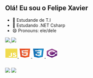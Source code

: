## Olá! Eu sou o Felipe Xavier

- 🔭 Estudande de T.I 
- 🌱 Estudando .NET Csharp
- 😄 Pronouns: ele/dele

<div>
  <a href="https://github.com/FelipeCXavier">
    <img height="180em" src="https://github-readme-stats.vercel.app/api?username=FelipeCXavier&show_icons=true&theme=dracula&include_all_commits=true&count_private=true"/>
    <img height="180em" src="https://github-readme-stats.vercel.app/api/top-langs/?username=FelipeCXavier&layout=compact&langs_count=16&theme=dracula"/>
</div>

<div style="display: inline_block"><br>
  <img align="center alt="Felipe-Js" height="30" width="40" src="https://raw.githubusercontent.com/devicons/devicon/master/icons/javascript/javascript-plain.svg">
  <img align="center alt="Felipe-HTML" height="30" width="40" src="https://raw.githubusercontent.com/devicons/devicon/master/icons/html5/html5-original.svg">
  <img align="center alt="Felipe-CSS" height="30" width="40" src="https://raw.githubusercontent.com/devicons/devicon/master/icons/css3/css3-original.svg">
  <img align="center alt="Felipe-Csharp" height="30" width="40" src="https://raw.githubusercontent.com/devicons/devicon/master/icons/csharp/csharp-original.svg">
</div>

## 

<div>
  <a href = "mailto:felipedexavier18@gmail.com"><img src="https://img.shields.io/badge/Gmail-D14836?style=for-the-badge&logo=gmail&logoColor=white" target="_blank"></a>
  <a href="https://www.linkedin.com/in/felipexavier2/" target="_blank"><img src="https://img.shields.io/badge/-LinkedIn-%230077B5?style=for-the-badge&logo=linkedin&logoColor=white" target="_blank"></a>
</div>
